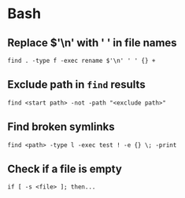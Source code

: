 # Bash

## Replace $'\n' with ' ' in file names

```
find . -type f -exec rename $'\n' ' ' {} +
```

## Exclude path in `find` results

```
find <start path> -not -path "<exclude path>"
```

## Find broken symlinks

```
find <path> -type l -exec test ! -e {} \; -print
```

## Check if a file is empty

```
if [ -s <file> ]; then...
```

